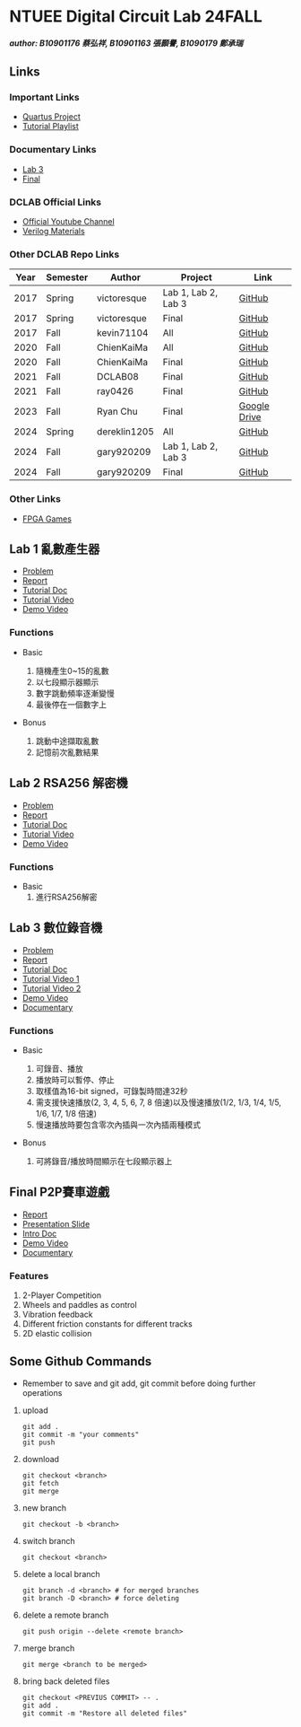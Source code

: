 # NTUEE Digital Circuit Lab 24FALL

##### author: B10901176 蔡弘祥, B10901163 張顥譽, B1090179 鄭承瑞

## Links

### Important Links

 - [Quartus Project](https://drive.google.com/drive/folders/1OktEoPV2jMeLqUy1SiT1-zwpx0gXxLmx?usp=sharing)
 - [Tutorial Playlist](https://www.youtube.com/playlist?list=PLP9ciln8xBIb9-tJLALe52f9hO5jF7NEm)
  
### Documentary Links

 - [Lab 3](https://youtu.be/LfaZXk93TVM?si=xt3CV7MuYrcmKlDo)
 - [Final](https://youtu.be/1tR94tOqX50?si=pVh7EZTTQjXuG8Md)
  
### DCLAB Official Links

 - [Official Youtube Channel](https://www.youtube.com/@dclabntuee8993)
 - [Verilog Materials](https://github.com/Terminatorjjjjj/NTUEE-DCLAB-Materials.git)

### Other DCLAB Repo Links

| Year | Semester | Author      | Project                      | Link                                                                                         |
|------|----------|-------------|------------------------------|----------------------------------------------------------------------------------------------|
| 2017 | Spring   | victoresque | Lab 1, Lab 2, Lab 3          | [GitHub](https://github.com/victoresque/DCLab.git)                                           |
| 2017 | Spring   | victoresque | Final                        | [GitHub](https://github.com/victoresque/FPGA-Renderer.git)                                   |
| 2017 | Fall     | kevin71104  | All                          | [GitHub](https://github.com/kevin71104/DCLab.git)                                            |
| 2020 | Fall     | ChienKaiMa  | All                          | [GitHub](https://github.com/ChienKaiMa/2020Fall-NTUEE-DCLAB.git)                             |
| 2020 | Fall     | ChienKaiMa  | Final                        | [GitHub](https://github.com/ChienKaiMa/HDR-Imaging-with-FPGA.git)                            |
| 2021 | Fall     | DCLAB08     | Final                        | [GitHub](https://github.com/DCLAB08/Real-Time-Image-Video-Dehazing.git)                      |
| 2021 | Fall     | ray0426     | Final                        | [GitHub](https://github.com/ray0426/Pac-Man.git)                                             |
| 2023 | Fall     | Ryan Chu    | Final                        | [Google Drive](https://drive.google.com/file/d/1QJ_y93y4-3qb3C534n-g0cIdbn02ZxVt/view?usp=drive_link) |
| 2024 | Spring   | dereklin1205| All                          | [GitHub](https://github.com/dereklin1205/NTUEE_DCLAB.git)                                    |
| 2024 | Fall     | gary920209  | Lab 1, Lab 2, Lab 3          | [GitHub](https://github.com/gary920209/Digital_Design_Lab.git)                               |
| 2024 | Fall     | gary920209  | Final                        | [GitHub](https://github.com/gary920209/music_interactive_games.git)                          |

### Other Links

 - [FPGA Games](https://github.com/douggilliland/FPGA_Games.git)

## Lab 1 亂數產生器

 - [Problem](./Lab1/doc/Lab1_lecture.pdf)
 - [Report](./Lab1/doc/team04_lab1_report.pdf)
 - [Tutorial Doc](./Lab1/README.md)
 - [Tutorial Video](https://youtu.be/d8w0doN23KI)
 - [Demo Video](https://youtube.com/shorts/18ylWNKHyas?feature=share)

### Functions

- Basic
  1. 隨機產生0~15的亂數
  2. 以七段顯示器顯示
  3. 數字跳動頻率逐漸變慢
  4. 最後停在一個數字上
   
- Bonus
  1. 跳動中途擷取亂數
  2. 記憶前次亂數結果

## Lab 2 RSA256 解密機

 - [Problem](./Lab2/doc/Lab2_lecture.pdf)
 - [Report](./Lab2/doc/team04_lab2_report.pdf)
 - [Tutorial Doc](./Lab2/README.md)
 - [Tutorial Video](https://youtu.be/MsHFpBeLLhE)
 - [Demo Video](https://youtube.com/shorts/qKg8rVshnjM?feature=share)

### Functions

- Basic
  1. 進行RSA256解密

## Lab 3 數位錄音機

 - [Problem](./Lab3/doc/Lab3_lecture.pdf)
 - [Report](./Lab3/doc/team04_lab3_report.pdf)
 - [Tutorial Doc](./Lab3/README.md)
 - [Tutorial Video 1](https://youtu.be/lxQ1CqLxdgA)
 - [Tutorial Video 2](https://youtu.be/XZyHApFdQvU)
 - [Demo Video](https://youtube.com/shorts/vMJCUgTGA44?feature=share)
 - [Documentary](https://youtu.be/LfaZXk93TVM?si=xt3CV7MuYrcmKlDo)

### Functions

- Basic
  1. 可錄音、播放
  2. 播放時可以暫停、停止
  3. 取樣值為16-bit signed，可錄製時間達32秒
  4. 需支援快速播放(2, 3, 4, 5, 6, 7, 8 倍速)以及慢速播放(1/2, 1/3, 1/4, 1/5, 1/6, 1/7, 1/8 倍速)
  5. 慢速播放時要包含零次內插與一次內插兩種模式

- Bonus
  1. 可將錄音/播放時間顯示在七段顯示器上

## Final P2P賽車遊戲

 - [Report](./Final/doc/team04_final_report.pdf)
 - [Presentation Slide](./Final/doc/team04_final_presentation.pdf)
 - [Intro Doc](./Final/README.md)
 - [Demo Video](https://youtu.be/5cRheklZcRc)
 - [Documentary](https://youtu.be/1tR94tOqX50?si=pVh7EZTTQjXuG8Md)

### Features

  1. 2-Player Competition
  2. Wheels and paddles as control
  3. Vibration feedback
  4. Different friction constants for different tracks
  5. 2D elastic collision

## Some Github Commands

* Remember to save and git add, git commit before doing further operations

1. upload

    ```shell
    git add .
    git commit -m "your comments"
    git push
    ```

2. download

    ```shell
    git checkout <branch>
    git fetch
    git merge
    ```

3. new branch

    ```shell
    git checkout -b <branch>
    ```

4. switch branch

    ```shell
    git checkout <branch>
    ```

5. delete a local branch

    ```shell
    git branch -d <branch> # for merged branches
    git branch -D <branch> # force deleting
    ```

6. delete a remote branch

    ```shell
    git push origin --delete <remote branch>
    ```

7. merge branch

    ```shell
    git merge <branch to be merged>
    ```

8. bring back deleted files
   
   ```shell
   git checkout <PREVIUS COMMIT> -- .
   git add .
   git commit -m "Restore all deleted files"
   ```